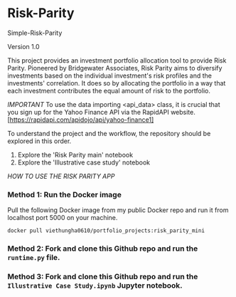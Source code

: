 # Risk-Parity
Simple-Risk-Parity

Version 1.0

This project provides an investment portfolio allocation tool to provide Risk Parity. 
Pioneered by Bridgewater Associates, Risk Parity aims to diversify investments based on the individual investment's risk profiles and the investments' correlation.
It does so by allocating the portfolio in a way that each investment contributes the equal amount of risk to the portfolio.

*IMPORTANT*
To use the data importing <api_data> class, it is crucial that you sign up for the Yahoo Finance API via the RapidAPI website.
[https://rapidapi.com/apidojo/api/yahoo-finance1]

To understand the project and the workflow, the repository should be explored in this order.
  1. Explore the 'Risk Parity main' notebook 
  2. Explore the 'Illustrative case study' notebook

*HOW TO USE THE RISK PARITY APP*
### Method 1: Run the Docker image
Pull the following Docker image from my public Docker repo and run it from localhost port 5000 on your machine.

`docker pull viethungha0610/portfolio_projects:risk_parity_mini`

### Method 2: Fork and clone this Github repo and run the `runtime.py` file.

### Method 3: Fork and clone this Github repo and run the `Illustrative Case Study.ipynb` Jupyter notebook.
